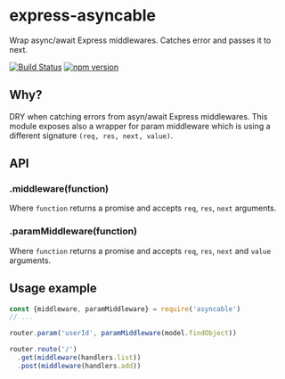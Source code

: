# express-asyncable
Wrap async/await Express middlewares. Catches error and passes it to next.

[![Build Status](https://travis-ci.org/laudeon/asyncable.svg?branch=master)](https://travis-ci.org/laudeon/asyncable)
[![npm version](https://badge.fury.io/js/express-asyncable.svg)](https://badge.fury.io/js/express-asyncable)

## Why?
DRY when catching errors from asyn/await Express middlewares. 
This module exposes also a wrapper for param middleware which is using a different signature `(req, res, next, value)`.

## API

### .middleware(function)

Where `function` returns a promise and accepts `req`, `res`, `next` arguments.

### .paramMiddleware(function)

Where `function` returns a promise and accepts `req`, `res`, `next` and `value` arguments.

## Usage example

```js
const {middleware, paramMiddleware} = require('asyncable')
// ...

router.param('userId', paramMiddleware(model.findObject))

router.route('/')
  .get(middleware(handlers.list))
  .post(middleware(handlers.add))
```
